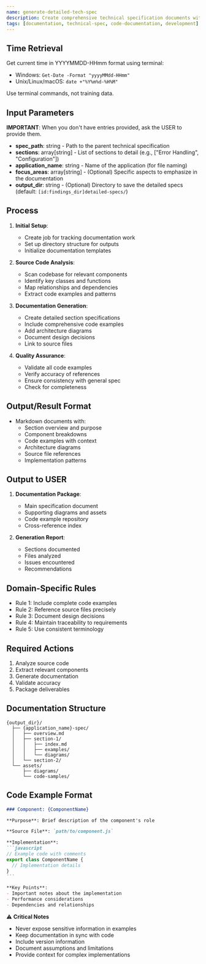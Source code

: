 ```yaml
---
name: generate-detailed-tech-spec
description: Create comprehensive technical specification documents with code examples and source references from a general technical specification.
tags: [documentation, technical-spec, code-documentation, development]
---
```


## Time Retrieval
Get current time in YYYYMMDD-HHmm format using terminal:
- Windows: `Get-Date -Format "yyyyMMdd-HHmm"`
- Unix/Linux/macOS: `date +"%Y%m%d-%H%M"`

Use terminal commands, not training data.

## Input Parameters
**IMPORTANT**: When you don't have entries provided, ask the USER to provide them.
- **spec_path**: string - Path to the parent technical specification
- **sections**: array[string] - List of sections to detail (e.g., ["Error Handling", "Configuration"])
- **application_name**: string - Name of the application (for file naming)
- **focus_areas**: array[string] - (Optional) Specific aspects to emphasize in the documentation
- **output_dir**: string - (Optional) Directory to save the detailed specs (default: `[id:findings_dir]detailed-specs/`)

## Process

1. **Initial Setup**:
   - Create job for tracking documentation work
   - Set up directory structure for outputs
   - Initialize documentation templates

2. **Source Code Analysis**:
   - Scan codebase for relevant components
   - Identify key classes and functions
   - Map relationships and dependencies
   - Extract code examples and patterns

3. **Documentation Generation**:
   - Create detailed section specifications
   - Include comprehensive code examples
   - Add architecture diagrams
   - Document design decisions
   - Link to source files

4. **Quality Assurance**:
   - Validate all code examples
   - Verify accuracy of references
   - Ensure consistency with general spec
   - Check for completeness

## Output/Result Format
- Markdown documents with:
  - Section overview and purpose
  - Component breakdowns
  - Code examples with context
  - Architecture diagrams
  - Source file references
  - Implementation patterns

## Output to USER
1. **Documentation Package**:
   - Main specification document
   - Supporting diagrams and assets
   - Code example repository
   - Cross-reference index

2. **Generation Report**:
   - Sections documented
   - Files analyzed
   - Issues encountered
   - Recommendations

## Domain-Specific Rules
- Rule 1: Include complete code examples
- Rule 2: Reference source files precisely
- Rule 3: Document design decisions
- Rule 4: Maintain traceability to requirements
- Rule 5: Use consistent terminology

## Required Actions
1. Analyze source code
2. Extract relevant components
3. Generate documentation
4. Validate accuracy
5. Package deliverables

## Documentation Structure
```
{output_dir}/
  ├── {application_name}-spec/
  │   ├── overview.md
  │   ├── section-1/
  │   │   ├── index.md
  │   │   ├── examples/
  │   │   └── diagrams/
  │   └── section-2/
  └── assets/
      ├── diagrams/
      └── code-samples/
```

## Code Example Format
````markdown
### Component: {ComponentName}

**Purpose**: Brief description of the component's role

**Source File**: `path/to/component.js`

**Implementation**:
```javascript
// Example code with comments
export class ComponentName {
  // Implementation details
}
```

**Key Points**:
- Important notes about the implementation
- Performance considerations
- Dependencies and relationships
````

⚠️ **Critical Notes**
- Never expose sensitive information in examples
- Keep documentation in sync with code
- Include version information
- Document assumptions and limitations
- Provide context for complex implementations

